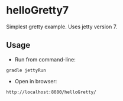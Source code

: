 # helloGretty7

Simplest gretty example. Uses jetty version 7.

## Usage

- Run from command-line:

```
gradle jettyRun
```

- Open in browser:

```
http://localhost:8080/helloGretty/
```
